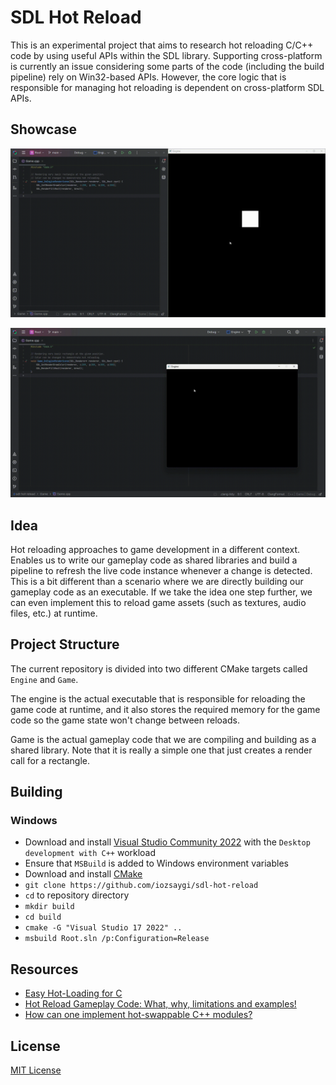 # SDL Hot Reload

This is an experimental project that aims to research hot reloading C/C++ code by using useful APIs within the SDL
library. Supporting cross-platform is currently an issue considering some parts of the code (including the build
pipeline) rely on Win32-based APIs. However, the core logic that is responsible for managing hot reloading is dependent
on cross-platform SDL APIs.

## Showcase

![Render call change](https://github.com/iozsaygi/sdl-hot-reload/blob/main/Showcase/render-call-change.gif)

![Changing color at runtime](https://github.com/iozsaygi/sdl-hot-reload/blob/main/Showcase/color-change.gif)

## Idea

Hot reloading approaches to game development in a different context. Enables us to write our gameplay code as shared
libraries and build a pipeline to refresh the live code instance whenever a change is detected. This is a bit different
than a scenario where we are directly building our gameplay code as an executable. If we take the idea one step further,
we can even implement this to reload game assets (such as textures, audio files, etc.) at runtime.

## Project Structure

The current repository is divided into two different CMake targets called `Engine` and `Game`.

The engine is the actual executable that is responsible for reloading the game code at runtime, and it also stores the
required memory for the game code so the game state won't change between reloads.

Game is the actual gameplay code that we are compiling and building as a shared library. Note that it is really a simple
one that just creates a render call for a rectangle.

## Building

### Windows

- Download and install [Visual Studio Community 2022](https://visualstudio.microsoft.com/vs/community/) with the
  `Desktop development with C++` workload
- Ensure that `MSBuild` is added to Windows environment variables
- Download and install [CMake](https://cmake.org/)
- `git clone https://github.com/iozsaygi/sdl-hot-reload`
- `cd` to repository directory
- `mkdir build`
- `cd build`
- `cmake -G "Visual Studio 17 2022" ..`
- `msbuild Root.sln /p:Configuration=Release`

## Resources

- [Easy Hot-Loading for C](https://slembcke.github.io/HotLoadC)
- [Hot Reload Gameplay Code: What, why, limitations and examples!](https://zylinski.se/posts/hot-reload-gameplay-code/)
- [How can one implement hot-swappable C++ modules?](https://gamedev.stackexchange.com/questions/221/how-can-one-implement-hot-swappable-c-modules)

## License

[MIT License](https://github.com/iozsaygi/sdl-hot-reload/blob/main/LICENSE)